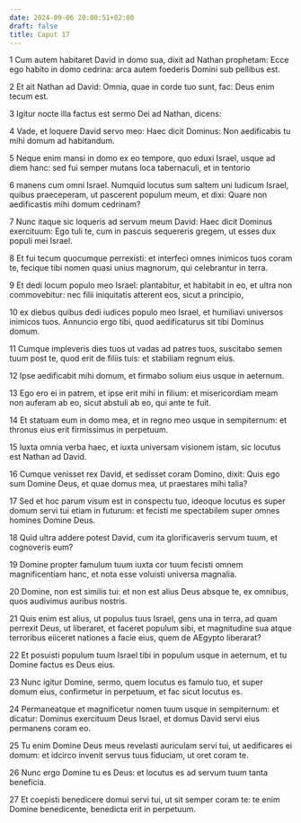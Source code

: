 ```yaml
---
date: 2024-09-06 20:00:51+02:00
draft: false
title: Caput 17
---
```





1 Cum autem habitaret David in domo sua, dixit ad Nathan prophetam: Ecce ego habito in domo cedrina: arca autem foederis Domini sub pellibus est.

2 Et ait Nathan ad David: Omnia, quae in corde tuo sunt, fac: Deus enim tecum est.

3 Igitur nocte illa factus est sermo Dei ad Nathan, dicens:

4 Vade, et loquere David servo meo: Haec dicit Dominus: Non aedificabis tu mihi domum ad habitandum.

5 Neque enim mansi in domo ex eo tempore, quo eduxi Israel, usque ad diem hanc: sed fui semper mutans loca tabernaculi, et in tentorio

6 manens cum omni Israel. Numquid locutus sum saltem uni Iudicum Israel, quibus praeceperam, ut pascerent populum meum, et dixi: Quare non aedificastis mihi domum cedrinam?

7 Nunc itaque sic loqueris ad servum meum David: Haec dicit Dominus exercituum: Ego tuli te, cum in pascuis sequereris gregem, ut esses dux populi mei Israel.

8 Et fui tecum quocumque perrexisti: et interfeci omnes inimicos tuos coram te, fecique tibi nomen quasi unius magnorum, qui celebrantur in terra.

9 Et dedi locum populo meo Israel: plantabitur, et habitabit in eo, et ultra non commovebitur: nec filii iniquitatis atterent eos, sicut a principio,

10 ex diebus quibus dedi iudices populo meo Israel, et humiliavi universos inimicos tuos. Annuncio ergo tibi, quod aedificaturus sit tibi Dominus domum.

11 Cumque impleveris dies tuos ut vadas ad patres tuos, suscitabo semen tuum post te, quod erit de filiis tuis: et stabiliam regnum eius.

12 Ipse aedificabit mihi domum, et firmabo solium eius usque in aeternum.

13 Ego ero ei in patrem, et ipse erit mihi in filium: et misericordiam meam non auferam ab eo, sicut abstuli ab eo, qui ante te fuit.

14 Et statuam eum in domo mea, et in regno meo usque in sempiternum: et thronus eius erit firmissimus in perpetuum.

15 Iuxta omnia verba haec, et iuxta universam visionem istam, sic locutus est Nathan ad David.

16 Cumque venisset rex David, et sedisset coram Domino, dixit: Quis ego sum Domine Deus, et quae domus mea, ut praestares mihi talia?

17 Sed et hoc parum visum est in conspectu tuo, ideoque locutus es super domum servi tui etiam in futurum: et fecisti me spectabilem super omnes homines Domine Deus.

18 Quid ultra addere potest David, cum ita glorificaveris servum tuum, et cognoveris eum?

19 Domine propter famulum tuum iuxta cor tuum fecisti omnem magnificentiam hanc, et nota esse voluisti universa magnalia.

20 Domine, non est similis tui: et non est alius Deus absque te, ex omnibus, quos audivimus auribus nostris.

21 Quis enim est alius, ut populus tuus Israel, gens una in terra, ad quam perrexit Deus, ut liberaret, et faceret populum sibi, et magnitudine sua atque terroribus eiiceret nationes a facie eius, quem de AEgypto liberarat?

22 Et posuisti populum tuum Israel tibi in populum usque in aeternum, et tu Domine factus es Deus eius.

23 Nunc igitur Domine, sermo, quem locutus es famulo tuo, et super domum eius, confirmetur in perpetuum, et fac sicut locutus es.

24 Permaneatque et magnificetur nomen tuum usque in sempiternum: et dicatur: Dominus exercituum Deus Israel, et domus David servi eius permanens coram eo.

25 Tu enim Domine Deus meus revelasti auriculam servi tui, ut aedificares ei domum: et idcirco invenit servus tuus fiduciam, ut oret coram te.

26 Nunc ergo Domine tu es Deus: et locutus es ad servum tuum tanta beneficia.

27 Et coepisti benedicere domui servi tui, ut sit semper coram te: te enim Domine benedicente, benedicta erit in perpetuum.

